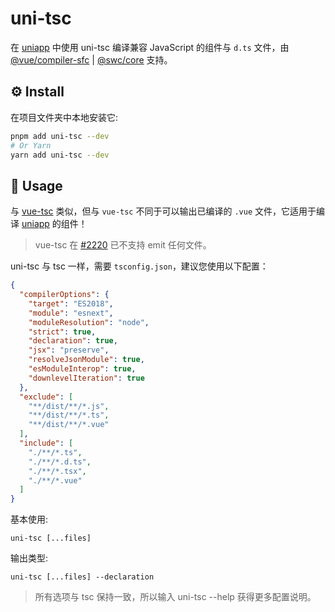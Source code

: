 # uni-tsc

在 [uniapp](https://uniapp.dcloud.net.cn/) 中使用 uni-tsc 编译兼容 JavaScript 的组件与 `d.ts` 文件，由 
[@vue/compiler-sfc](https://www.npmjs.com/package/@vue/compiler-sfc) |
[@swc/core](https://www.npmjs.com/package/@swc/core) 支持。
## ⚙️ Install

在项目文件夹中本地安装它:

```bash
pnpm add uni-tsc --dev
# Or Yarn
yarn add uni-tsc --dev
```

## 📖 Usage

与 [vue-tsc](https://www.npmjs.com/package/vue-tsc) 类似，但与 `vue-tsc` 不同于可以输出已编译的 `.vue` 文件，它适用于编译 [uniapp](https://uniapp.dcloud.net.cn/) 的组件！

> vue-tsc 在 [#2220](https://github.com/vuejs/language-tools/pull/2220) 已不支持 emit 任何文件。

uni-tsc 与 tsc 一样，需要 `tsconfig.json`，建议您使用以下配置：

```json
{
  "compilerOptions": {
    "target": "ES2018",
    "module": "esnext",
    "moduleResolution": "node",
    "strict": true,
    "declaration": true,
    "jsx": "preserve",
    "resolveJsonModule": true,
    "esModuleInterop": true,
    "downlevelIteration": true
  },
  "exclude": [
    "**/dist/**/*.js",
    "**/dist/**/*.ts",
    "**/dist/**/*.vue"
  ],
  "include": [
    "./**/*.ts",
    "./**/*.d.ts",
    "./**/*.tsx",
    "./**/*.vue"
  ]
}

```

基本使用:

`uni-tsc [...files]`

输出类型:

`uni-tsc [...files] --declaration`


> 所有选项与 tsc 保持一致，所以输入 uni-tsc --help 获得更多配置说明。

